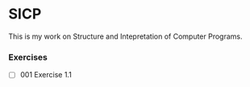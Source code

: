 SICP
====

This is my work on Structure and Intepretation of Computer Programs.

### Exercises

- [ ] 001 Exercise 1.1